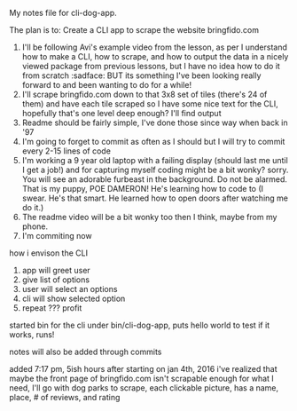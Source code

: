 My notes file for cli-dog-app.

The plan is to: Create a CLI app to scrape the website bringfido.com

1. I'll be following Avi's example video from the lesson, as per I understand how to make a CLI, how to scrape, and how to output the data in a nicely viewed package from previous lessons, but I have no idea how to do it from scratch :sadface: BUT its something I've been looking really forward to and been wanting to do for a while!
2. I'll scrape bringfido.com down to that 3x8 set of tiles (there's 24 of them) and have each tile scraped so I have some nice text for the CLI, hopefully that's one level deep enough? I'll find output
3. Readme should be fairly simple, I've done those since way when back in '97
4. I'm going to forget to commit as often as I should but I will try to commit every 2-15 lines of code
5. I'm working a 9 year old laptop with a failing display (should last me until I get a job!) and for capturing myself coding might be a bit wonky? sorry. You will see an adorable furbeast in the background. Do not be alarmed. That is my puppy, POE DAMERON! He's learning how to code to (I swear. He's that smart. He learned how to open doors after watching me do it.)
6. The readme video will be a bit wonky too then I think, maybe from my phone.
7. I'm commiting now

how i envison the CLI

1. app will greet user
2. give list of options
3. user will select an options
4. cli will show selected option
5. repeat
???
profit

started bin for the cli under bin/cli-dog-app, puts hello world to test if it works, runs!

notes will also be added through commits

added 7:17 pm, 5ish hours after starting on jan 4th, 2016
i've realized that maybe the front page of bringfido.com isn't scrapable enough for what I need, I'll go with dog parks to scrape, each clickable picture, has a name, place, # of reviews, and rating
